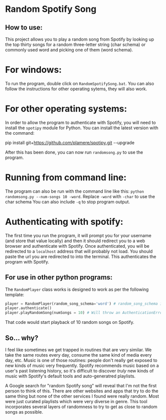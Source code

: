 # Random Spotify Song

## How to use:

This project allows you to play a random song from Spotify by looking up the top thirty songs for a random three-letter string (char schema) or commonly used word and picking one of them (word schema).

# For windows:

To run the program, double click on `RandomSpotifySong.bat`. You can also follow the instructions for other operating sytems, they will also work.

# For other operating systems:

In order to allow the program to authenticate with Spotify, you will need to install the `spotipy` module for Python. You can install the latest version with the command:

pip install git+https://github.com/plamere/spotipy.git --upgrade

After this has been done, you can now run `randomsong.py` to use the program.

# Running from command line:

The program can also be run with the command line like this: `python randomsong.py --num-songs 10 -word`.
Replace `-word` with `-char` to use the char schema
You can also include `-q` to stop program output.

# Authenticating with spotify:

The first time you run the program, it will prompt you for your username (and store that value locally) and then it should redirect you to a web browser and authenticate with Spotify. Once authenticated, you will be redirected to a `localhost` address that will probably not load. You should paste the url you are redirected to into the terminal. This authenticates the program with Spotify.

## For use in other python programs:

The `RandomPlayer` class works is designed to work as per the following template:

```Python
player = RandomPlayer(random_song_schema='word') # random_song_schema is either 'word' or 'char' depending on how you want to generate random songs (see above)
player.authenticate()
player.playRandomSong(numSongs = 10) # Will throw an AuthenticationError if player isn't authenticated
```

That code would start playback of 10 random songs on Spotify.

## So... why?

I feel like sometimes we get trapped in routines that are very similar. We take the same routes every day, consume the same kind of media every day, etc. Music is one of those routines: people don't really get exposed to new kinds of music very frequently. Spotify recommends music based on a user's past listening history, so it's difficult to discover *truly* new kinds of music with Spotify's default tools and auto-generatred playlists. 

A Google search for "random Spotify song" will reveal that I'm not the first person to think of this. There are other websites and apps that try to do the same thing but none of the other services I found were really random. Most were just curated playlists which were very diverse in genre. This tool incorporates several layers of randomness to try to get as close to random songs as possible.
